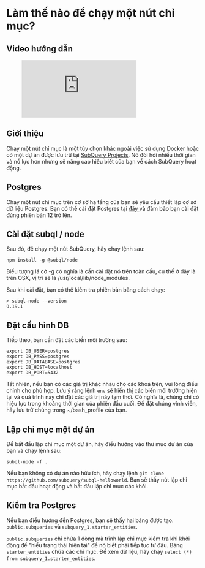 # Làm thế nào để chạy một nút chỉ mục?

## Video hướng dẫn

<figure class="video_container">
  <iframe src="https://www.youtube.com/embed/QfNsR12ItnA" frameborder="0" allowfullscreen="true"></iframe>
</figure>

## Giới thiệu

Chạy một nút chỉ mục là một tùy chọn khác ngoài việc sử dụng Docker hoặc có một dự án được lưu trữ tại [SubQuery Projects](https://project.subquery.network/). Nó đòi hỏi nhiều thời gian và nỗ lực hơn nhưng sẽ nâng cao hiểu biết của bạn về cách SubQuery hoạt động.

## Postgres

Chạy một nút chỉ mục trên cơ sở hạ tầng của bạn sẽ yêu cầu thiết lập cơ sở dữ liệu Postgres. Bạn có thể cài đặt Postgres tại [ đây ](https://www.postgresql.org/download/) và đảm bảo bạn cài đặt đúng phiên bản 12 trở lên.

## Cài đặt subql / node

Sau đó, để chạy một nút SubQuery, hãy chạy lệnh sau:

```shell
npm install -g @subql/node
```

Biểu tượng lá cờ -g có nghĩa là cần cài đặt nó trên toàn cầu, cụ thể ở đây là trên OSX, vị trí sẽ là /usr/local/lib/node_modules.

Sau khi cài đặt, bạn có thể kiểm tra phiên bản bằng cách chạy:

```shell
> subql-node --version
0.19.1
```

## Đặt cấu hình DB

Tiếp theo, bạn cần đặt các biến môi trường sau:

```shell
export DB_USER=postgres
export DB_PASS=postgres
export DB_DATABASE=postgres
export DB_HOST=localhost
export DB_PORT=5432
```

Tất nhiên, nếu bạn có các giá trị khác nhau cho các khoá trên, vui lòng điều chỉnh cho phù hợp. Lưu ý rằng lệnh ` env ` sẽ hiển thị các biến môi trường hiện tại và quá trình này chỉ đặt các giá trị này tạm thời. Có nghĩa là, chúng chỉ có hiệu lực trong khoảng thời gian của phiên đầu cuối. Để đặt chúng vĩnh viễn, hãy lưu trữ chúng trong ~/bash_profile của bạn.

## Lập chỉ mục một dự án

Để bắt đầu lập chỉ mục một dự án, hãy điều hướng vào thư mục dự án của bạn và chạy lệnh sau:

```shell
subql-node -f .
```

Nếu bạn không có dự án nào hữu ích, hãy chạy lệnh `git clone https://github.com/subquery/subql-helloworld`. Bạn sẽ thấy nút lập chỉ mục bắt đầu hoạt động và bắt đầu lập chỉ mục các khối.

## Kiểm tra Postgres

Nếu bạn điều hướng đến Postgres, bạn sẽ thấy hai bảng được tạo. `public.subqueries` và `subquery_1.starter_entities`.

`public.subqueries` chỉ chứa 1 dòng mà trình lập chỉ mục kiểm tra khi khởi động để "hiểu trạng thái hiện tại" để nó biết phải tiếp tục từ đâu. Bảng `starter_entities` chứa các chỉ mục. Để xem dữ liệu, hãy chạy `select (*) from subquery_1.starter_entities`.
